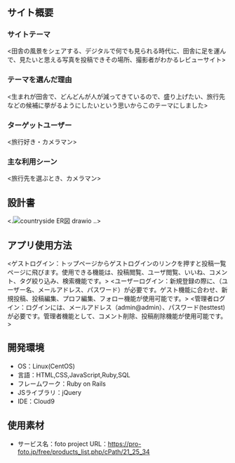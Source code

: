 # <countryside>

## サイト概要
### サイトテーマ
<田舎の風景をシェアする、デジタルで何でも見られる時代に、田舎に足を運んで、見たいと思える写真を投稿できその場所、撮影者がわかるレビューサイト>

### テーマを選んだ理由
<生まれが田舎で、どんどんが人が減ってきているので、盛り上げたい、旅行先などの候補に挙がるようにしたいという思いからこのテーマにしました>

### ターゲットユーザー
<旅行好き・カメラマン>

### 主な利用シーン
<旅行先を選ぶとき、カメラマン>

## 設計書
<.![countryside ER図 drawio](https://user-images.githubusercontent.com/108509439/192225407-9b4a41f6-cc09-4e31-ba6d-6f3144cedffb.png)
..>
  
## アプリ使用方法
  <ゲストログイン：トップページからゲストログインのリンクを押すと投稿一覧ページに飛びます。使用できる機能は、投稿閲覧、ユーザ閲覧、いいね、コメント、タグ絞り込み、検索機能です。>
  <ユーザーログイン：新規登録の際に、（ユーザー名、メールアドレス、パスワード）が必要です。ゲスト機能に合わせ、新規投稿、投稿編集、プロフ編集、フォロー機能が使用可能です。>
  <管理者ログイン：ログインには、メールアドレス（admin@admin）、パスワード(testtest)が必要です。管理者機能として、コメント削除、投稿削除機能が使用可能です。>

## 開発環境
- OS：Linux(CentOS)
- 言語：HTML,CSS,JavaScript,Ruby,SQL
- フレームワーク：Ruby on Rails
- JSライブラリ：jQuery
- IDE：Cloud9

## 使用素材
- サービス名：foto project
  URL：https://pro-foto.jp/free/products_list.php/cPath/21_25_34
